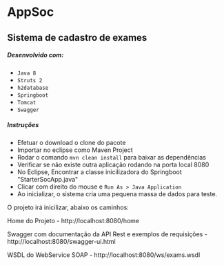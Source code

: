 # AppSoc

## Sistema de cadastro de exames

##### Desenvolvido com:

* `Java 8`
* `Struts 2`
* `h2database`
* `Springboot`
* `Tomcat`
* `Swagger`

##### Instruções

* Efetuar o download o clone do pacote
* Importar no eclipse como Maven Project
* Rodar o comando `mvn clean install` para baixar as dependências
* Verificar se não existe outra aplicação rodando na porta local 8080
* No Eclipse, Encontrar a classe inicilizadora do Springboot "StarterSocApp.java"
* Clicar com direito do mouse e `Run As > Java Application`
* Ao inicializar, o sistema cria uma pequena massa de dados para teste.

O projeto irá inicilizar, abaixo os caminhos:

Home do Projeto - http://localhost:8080/home

Swagger com documentação da API Rest e exemplos de requisições - http://localhost:8080/swagger-ui.html

WSDL do WebService SOAP - http://localhost:8080/ws/exams.wsdl

